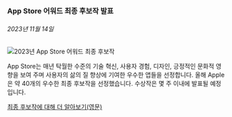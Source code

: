 <!-- ### MySkills
BootStrap & React.js  
<img src="https://img.shields.io/badge/HTML5-E34F26?style=flat-square&logo=HTML5&logoColor=white"/></a>
<img src="https://img.shields.io/badge/CSS3-1572B6?style=flat-square&logo=CSS3&logoColor=white"/></a>
<img src="https://img.shields.io/badge/JavaScript-F7DF1E?style=flat-square&logo=JavaScript&logoColor=white"/></a>
<img src="https://img.shields.io/badge/React.js-1E8CBE?style=flat-square&logo=JavaScript&logoColor=white"/></a>   -->

<!-- Android & IOS  
<img src="https://img.shields.io/badge/Java-007396?style=flat-square&logo=Java&logoColor=white"/></a>
<img src="https://img.shields.io/badge/Swift-F05138?style=flat-square&logo=Swift&logoColor=white"/></a> -->
<!-- 
Languages  
<img src="https://img.shields.io/badge/C-A8B9CC?style=flat-square&logo=C&logoColor=white"/></a>
<img src="https://img.shields.io/badge/C++-00599C?style=flat-square&logo=C%2B%2B&logoColor=white"/></a>
<img src="https://img.shields.io/badge/Python-3776AB?style=flat-square&logo=Python&logoColor=white"/></a>

algorithms  
<img src="https://img.shields.io/badge/Baekjoon-Gold4-gold?style=flat-square&labelColor=004088"/></a> -->
<!-- 
Contact  
[<img src="https://img.shields.io/badge/l06094@gmail.com-EA4335?style=flat-square&logo=Gmail&logoColor=white"/>](l06094@gmail.com)
<a href="dlwjsgml02@naver.com"><img src="https://img.shields.io/badge/dlwjsgml02@naver.com-0ABF53?style=flat-square&logo=Nintendo&logoColor=white"/></a>
<img src="https://img.shields.io/badge/jeon__hui__22-E4405F?style=flat-square&logo=Instagram&logoColor=white"/></a>  

---
![Top Langs](https://github-readme-stats.vercel.app/api/top-langs/?username=6810779s&layout=compact&theme=algolia) 

![Jeonhui's GitHub stats](https://github-readme-stats.vercel.app/api?username=Jeonhui&show_icons=true&theme=algolia)  
 -->

<!-- [![Solved.ac
프로필](http://mazassumnida.wtf/api/v2/generate_badge?boj=whas02)](https://solved.ac/whas02)  

# IOS developer News -->

<!--
 <pre>
    ___  _______   ________  ________   ___  ___  ___  ___  ___     
   |\  \|\  ___ \ |\   __  \|\   ___  \|\  \|\  \|\  \|\  \|\  \    
   \ \  \ \   __/|\ \  \|\  \ \  \\ \  \ \  \\\  \ \  \\\  \ \  \   
 __ \ \  \ \  \_|/_\ \  \\\  \ \  \\ \  \ \   __  \ \  \\\  \ \  \  
|\  \\_\  \ \  \_|\ \ \  \\\  \ \  \\ \  \ \  \ \  \ \  \\\  \ \  \ 
\ \________\ \_______\ \_______\ \__\\ \__\ \__\ \__\ \_______\ \__\
 \|________|\|_______|\|_______|\|__| \|__|\|__|\|__|\|_______|\|__|</pre>
                                                          
                                                                    
-->                                                                    
###  App Store 어워드 최종 후보작 발표  
###### 2023년 11월 14일  
<div class="article-text"><div class="inline-article-image"><img alt="2023년 App Store 어워드 최종 후보작" data-hires="false" data-img-dark="https://devimages-cdn.apple.com/wwdc-services/articles/images/BE6CE6CB-BE2B-4867-9453-8A05F95E9929/2048.jpeg" src="https://devimages-cdn.apple.com/wwdc-services/articles/images/BE6CE6CB-BE2B-4867-9453-8A05F95E9929/2048.jpeg"/></div><p>App Store는 매년 탁월한 수준의 기술 혁신, 사용자 경험, 디자인, 긍정적인 문화적 영향을 보여 주며 사용자의 삶의 질 향상에 기여한 우수한 앱들을 선정합니다. 올해 Apple은 약 40개의 우수한 최종 후보작을 선정했습니다. 수상작은 몇 주 이내에 발표될 예정입니다.</p><p><a href="http://developer.apple.com/app-store/app-store-awards-2023/">최종 후보작에 대해 <span class="icon icon-after icon-chevronright nowrap">더 알아보기(영문)</span></a></p></div>